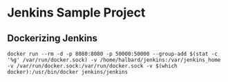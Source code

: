# Jenkins Sample Project

## Dockerizing Jenkins

```
docker run --rm -d -p 8080:8080 -p 50000:50000 --group-add $(stat -c '%g' /var/run/docker.sock) -v /home/halbard/jenkins:/var/jenkins_home -v /var/run/docker.sock:/var/run/docker.sock -v $(which docker):/usr/bin/docker jenkins/jenkins
```